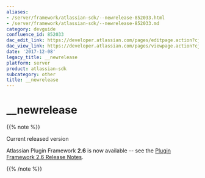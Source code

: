 ```yaml
---
aliases:
- /server/framework/atlassian-sdk/--newrelease-852033.html
- /server/framework/atlassian-sdk/--newrelease-852033.md
category: devguide
confluence_id: 852033
dac_edit_link: https://developer.atlassian.com/pages/editpage.action?cjm=wozere&pageId=852033
dac_view_link: https://developer.atlassian.com/pages/viewpage.action?cjm=wozere&pageId=852033
date: '2017-12-08'
legacy_title: __newrelease
platform: server
product: atlassian-sdk
subcategory: other
title: __newrelease
---
```

# \_\_newrelease

{{% note %}}

Current released version

Atlassian Plugin Framework **2.6** is now available -- see the <a href="/pages/createpage.action?spaceKey=PLUGINFRAMEWORK&amp;title=Plugin+Framework+2.6+Release+Notes" class="createlink">Plugin Framework 2.6 Release Notes</a>.

{{% /note %}}


































































